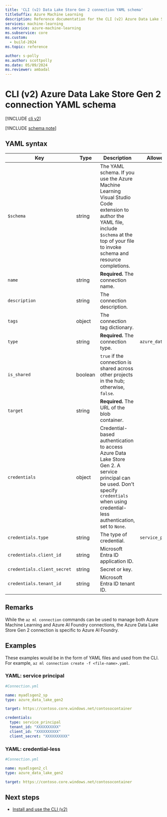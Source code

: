 ```yaml
---
title: 'CLI (v2) Data Lake Store Gen 2 connection YAML schema'
titleSuffix: Azure Machine Learning
description: Reference documentation for the CLI (v2) Azure Data Lake Store Gen 2 connections YAML schema.
services: machine-learning
ms.service: azure-machine-learning
ms.subservice: core
ms.custom:
  - build-2024
ms.topic: reference

author: s-polly
ms.author: scottpolly
ms.date: 05/09/2024
ms.reviewer: ambadal
---
```


# CLI (v2) Azure Data Lake Store Gen 2 connection YAML schema

[!INCLUDE [cli v2](includes/machine-learning-cli-v2.md)]

[!INCLUDE [schema note](includes/machine-learning-preview-old-json-schema-note.md)]

## YAML syntax

| Key | Type | Description | Allowed values | Default value |
| --- | ---- | ----------- | -------------- | ------------- |
| `$schema` | string | The YAML schema. If you use the Azure Machine Learning Visual Studio Code extension to author the YAML file, include `$schema` at the top of your file to invoke schema and resource completions. | | |
| `name` | string | **Required.** The connection name. | | |
| `description` | string | The connection description. | | |
| `tags` | object | The connection tag dictionary. | | |
| `type` | string | **Required.** The connection type. | `azure_data_lake_gen2` | `azure_data_lake_gen2` |
| `is_shared` | boolean | `true` if the connection is shared across other projects in the hub; otherwise, `false`. | | `true` |
| `target` | string | **Required.** The URL of the blob container. | | |
| `credentials` | object | Credential-based authentication to access Azure Data Lake Store Gen 2. A service principal can be used. Don't specify `credentials` when using credential-less authentication, set to `None`. | | |
| `credentials.type` | string | The type of credential. | `service_principal` | |
| `credentials.client_id` | string | Microsoft Entra ID application ID. | | |
| `credentials.client_secret` | string | Secret or key. | | |
| `credentials.tenant_id` | string | Microsoft Entra ID tenant ID. | | |


## Remarks

While the `az ml connection` commands can be used to manage both Azure Machine Learning and Azure AI Foundry connections, the Azure Data Lake Store Gen 2 connection is specific to Azure AI Foundry.

## Examples

These examples would be in the form of YAML files and used from the CLI. For example, `az ml connection create -f <file-name>.yaml`. 

### YAML: service principal

```yml
#Connection.yml

name: myadlsgen2_sp
type: azure_data_lake_gen2

target: https://contoso.core.windows.net/contosocontainer

credentials:
  type: service_principal
  tenant_id: "XXXXXXXXXX"
  client_id: "XXXXXXXXXX"
  client_secret: "XXXXXXXXXX"
```

### YAML: credential-less

```yml
#Connection.yml

name: myadlsgen2_cl
type: azure_data_lake_gen2

target: https://contoso.core.windows.net/contosocontainer
```

## Next steps

- [Install and use the CLI (v2)](how-to-configure-cli.md)
